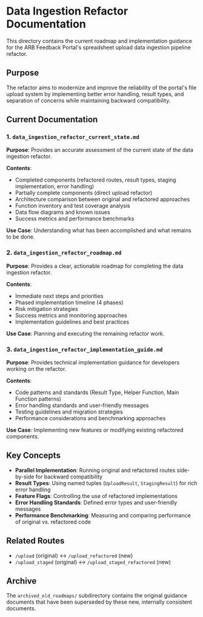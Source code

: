 # Data Ingestion Refactor Documentation

This directory contains the current roadmap and implementation guidance for the ARB Feedback Portal's spreadsheet upload
data ingestion pipeline refactor.

## Purpose

The refactor aims to modernize and improve the reliability of the portal's file upload system by implementing better
error handling, result types, and separation of concerns while maintaining backward compatibility.

## Current Documentation

### 1. `data_ingestion_refactor_current_state.md`

**Purpose**: Provides an accurate assessment of the current state of the data ingestion refactor.

**Contents**:

- Completed components (refactored routes, result types, staging implementation, error handling)
- Partially complete components (direct upload refactor)
- Architecture comparison between original and refactored approaches
- Function inventory and test coverage analysis
- Data flow diagrams and known issues
- Success metrics and performance benchmarks

**Use Case**: Understanding what has been accomplished and what remains to be done.

### 2. `data_ingestion_refactor_roadmap.md`

**Purpose**: Provides a clear, actionable roadmap for completing the data ingestion refactor.

**Contents**:

- Immediate next steps and priorities
- Phased implementation timeline (4 phases)
- Risk mitigation strategies
- Success metrics and monitoring approaches
- Implementation guidelines and best practices

**Use Case**: Planning and executing the remaining refactor work.

### 3. `data_ingestion_refactor_implementation_guide.md`

**Purpose**: Provides technical implementation guidance for developers working on the refactor.

**Contents**:

- Code patterns and standards (Result Type, Helper Function, Main Function patterns)
- Error handling standards and user-friendly messages
- Testing guidelines and migration strategies
- Performance considerations and benchmarking approaches

**Use Case**: Implementing new features or modifying existing refactored components.

## Key Concepts

- **Parallel Implementation**: Running original and refactored routes side-by-side for backward compatibility
- **Result Types**: Using named tuples (`UploadResult`, `StagingResult`) for rich error handling
- **Feature Flags**: Controlling the use of refactored implementations
- **Error Handling Standards**: Defined error types and user-friendly messages
- **Performance Benchmarking**: Measuring and comparing performance of original vs. refactored code

## Related Routes

- `/upload` (original) ↔ `/upload_refactored` (new)
- `/upload_staged` (original) ↔ `/upload_staged_refactored` (new)

## Archive

The `archived_old_roadmaps/` subdirectory contains the original guidance documents that have been superseded by these
new, internally consistent documents.
